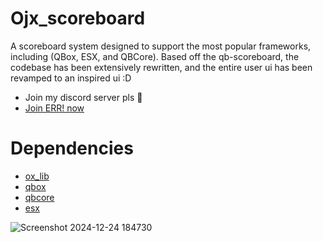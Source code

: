# Ojx_scoreboard
A scoreboard system designed to support the most popular frameworks, including (QBox, ESX, and QBCore). Based off the qb-scoreboard, the codebase has been extensively rewritten, and the entire user ui has been revamped to an inspired ui :D 
- Join my discord server pls 🥺
- [Join ERR! now ](https://discord.gg/yGUU59WjuM)

# Dependencies

- [ox_lib](https://github.com/overextended/ox_lib)
- [qbox](https://github.com/Qbox-project/qbx_core)
- [qbcore](https://github.com/qbcore-framework/qb-scoreboard)
- [esx](https://github.com/esx-framework/esx_core) 
  
![Screenshot 2024-12-24 184730](https://github.com/user-attachments/assets/2d17411f-be84-4cbf-99ac-1ac4e24b49b8)
